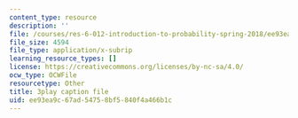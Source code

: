 ```yaml
---
content_type: resource
description: ''
file: /courses/res-6-012-introduction-to-probability-spring-2018/ee93ea9c67ad54758bf5840f4a466b1c_R4nGGs0m7lo.vtt
file_size: 4594
file_type: application/x-subrip
learning_resource_types: []
license: https://creativecommons.org/licenses/by-nc-sa/4.0/
ocw_type: OCWFile
resourcetype: Other
title: 3play caption file
uid: ee93ea9c-67ad-5475-8bf5-840f4a466b1c
---
```


